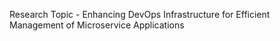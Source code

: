 Research Topic - Enhancing DevOps Infrastructure for Efficient Management of Microservice Applications

